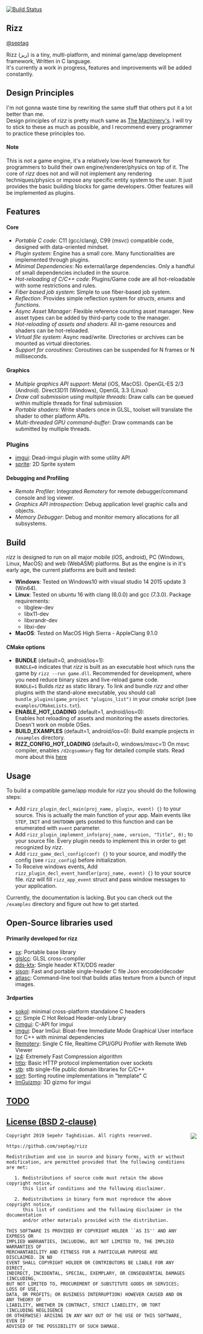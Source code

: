 [![Build Status](https://travis-ci.org/septag/rizz.svg?branch=master)](https://travis-ci.org/septag/rizz)

## Rizz
[@septag](https://twitter.com/septagh)  

Rizz (ریز) is a tiny, multi-platform, and minimal game/app development framework, Written in C language.  
It's currently a work in progress, features and improvements will be added constantly.

## Design Principles
I'm not gonna waste time by rewriting the same stuff that others put it a lot better than me.  
Design principles of _rizz_ is pretty much same as 
[The Machinery's](https://ourmachinery.com/files/guidebook.md.html#omg-design:designprinciples). 
I will try to stick to these as much as possible, and I recommend every programmer to practice these principles too.

#### Note
This is not a game engine, it's a relatively low-level framework for programmers to build their own engine/renderer/physics on top of it. The core of _rizz_ does not and will not implement any rendering techniques/physics or impose any specific entity system to the user. It just provides the basic building blocks for game developers. Other features will be implemented as plugins.
  
## Features
#### Core
- *Portable C code*: C11 (gcc/clang), C99 (msvc) compatible code, designed with data-oriented mindset. 
- *Plugin system*: Engine has a small core. Many functionalities are implemented through plugins.
- *Minimal Dependencies*: No external/large dependencies. Only a handful of small dependencies included in the source.
- *Hot-reloading of C/C++ code*: Plugins/Game code are all hot-reloadable with some restrictions and rules.
- *Fiber based job system*: Simple to use fiber-based job system.
- *Reflection*: Provides simple reflection system for _structs_, _enums_ and _functions_.
- *Async Asset Manager*: Flexible reference counting asset manager. New asset types can be added by third-party code to the manager.
- *Hot-reloading of assets and shaders*: All in-game resources and shaders can be hot-reloaded.
- *Virtual file system*: Async read/write. Directories or archives can be mounted as virtual directories.
- *Support for coroutines*: Coroutines can be suspended for N frames or N milliseconds.

#### Graphics
- *Multiple graphics API support*: Metal (iOS, MacOS). OpenGL-ES 2/3 (Android). Direct3D11 (Windows), OpenGL 3.3 (Linux)
- *Draw call submission using multiple threads*: Draw calls can be queued within multiple threads for final submission
- *Portable shaders*: Write shaders once in GLSL, toolset will translate the shader to other platform APIs.
- *Multi-threaded GPU command-buffer*: Draw commands can be submitted by multiple threads.

### Plugins
- [imgui](src/imgui): Dead-imgui plugin with some utility API
- [sprite](src/sprite): 2D Sprite system

#### Debugging and Profiling
- *Remote Profiler*: Integrated *Remotery* for remote debugger/command console and log viewer.
- *Graphics API introspection*: Debug application level graphic calls and objects.
- *Memory Debugger*: Debug and monitor memory allocations for all subsystems.

## Build
_rizz_ is designed to run on all major mobile (iOS, android), PC (Windows, Linux, MacOS) and web (WebASM) platforms. 
But as the engine is in it's early age, the current platforms are built and tested: 

- __Windows__: Tested on Windows10 with visual studio 14 2015 update 3 (Win64).  
- __Linux__: Tested on ubuntu 16 with clang (6.0.0) and gcc (7.3.0). Package requirements:  
  - libglew-dev
  - libx11-dev
  - libxrandr-dev
  - libxi-dev
- __MacOS__: Tested on MacOS High Sierra - AppleClang 9.1.0

#### CMake options
- **BUNDLE** (default=0, android/ios=1):  
  `BUNDLE=0` indicates that _rizz_ is built as an executable host which runs the game 
  by `rizz --run game.dll`. Recommended for development, where you need reduce binary sizes and live-reload game code.  
  `BUNDLE=1` Builds _rizz_ as static library. To link and bundle _rizz_ and other plugins with the 
  stand-alone executable, you should call `bundle_plugins(game_project "plugins_list")` in your _cmake_ script 
  (see `examples/CMakeLists.txt`).
- **ENABLE_HOT_LOADING** (default=1, android/ios=0):  
  Enables hot reloading of assets and monitoring the assets directories. Doesn't work on mobile OSes.
- **BUILD_EXAMPLES** (default=1, android/ios=0):
  Build example projects in `/examples` directory. 
- **RIZZ_CONFIG_HOT_LOADING** (default=0, windows/msvc=1)
  On msvc compiler, enables `/d2cgsummary` flag for detailed compile stats. Read more about this 
  [here](https://aras-p.info/blog/2017/10/23/Best-unknown-MSVC-flag-d2cgsummary/)

## Usage
To build a compatible game/app module for _rizz_ you should do the following steps:
- Add `rizz_plugin_decl_main(proj_name, plugin, event) {}` to your source. This is actually the main 
  function of your app. Main events like `STEP`, `INIT` and `SHUTDOWN` gets posted to this function and
  can be enumerated with `event` parameter.
- Add `rizz_plugin_implement_info(proj_name, version, "Title", 0);` to your source file. Every plugin
  needs to implement this in order to get recognized by _rizz_.
- Add `rizz_game_decl_config(conf) {}` to your source, and modify the config (see `rizz_config`) before
  initialization.
- To Receive windows events, Add `rizz_plugin_decl_event_handler(proj_name, event) {}` to your source file.
  _rizz_ will fill `rizz_app_event` struct and pass window messages to your application.

Currently, the documentation is lacking. But you can check out the `/examples` directory and figure out 
how to get started.

## Open-Source libraries used
#### Primarily developed for rizz
- [sx](https://github.com/septag/sx): Portable base library
- [glslcc](https://github.com/septag/glslcc): GLSL cross-compiler
- [dds-ktx](https://github.com/septag/dds-ktx): Single header KTX/DDS reader
- [sjson](https://github.com/septag/sjson): Fast and portable single-header C file Json encoder/decoder
- [atlasc](https://github.com/septag/atlasc): Command-line tool that builds atlas texture from a bunch of input images.

#### 3rdparties
- [sokol](https://github.com/floooh/sokol): minimal cross-platform standalone C headers
- [cr](https://github.com/fungos/cr): Simple C Hot Reload Header-only Library
- [cimgui](https://github.com/cimgui/cimgui): C-API for imgui
- [imgui](https://github.com/ocornut/imgui): Dear ImGui: Bloat-free Immediate Mode Graphical User interface for C++ with minimal dependencies
- [Remotery](https://github.com/Celtoys/Remotery): Single C file, Realtime CPU/GPU Profiler with Remote Web Viewer
- [lz4](https://github.com/lz4/lz4): Extremely Fast Compression algorithm
- [http](https://github.com/mattiasgustavsson/libs/blob/master/http.h): Basic HTTP protocol implementation over sockets
- [stb](https://github.com/nothings/stb): stb single-file public domain libraries for C/C++
- [sort](https://github.com/swenson/sort): Sorting routine implementations in "template" C
- [ImGuizmo](https://github.com/CedricGuillemet/ImGuizmo): 3D gizmo for imgui

[TODO](TODO.md)
----

[License (BSD 2-clause)](https://github.com/septag/rizz/blob/master/LICENSE)
--------------------------------------------------------------------------

<a href="http://opensource.org/licenses/BSD-2-Clause" target="_blank">
<img align="right" src="http://opensource.org/trademarks/opensource/OSI-Approved-License-100x137.png">
</a>

	Copyright 2019 Sepehr Taghdisian. All rights reserved.
	
	https://github.com/septag/rizz
	
	Redistribution and use in source and binary forms, with or without
	modification, are permitted provided that the following conditions are met:
	
	   1. Redistributions of source code must retain the above copyright notice,
	      this list of conditions and the following disclaimer.
	
	   2. Redistributions in binary form must reproduce the above copyright notice,
	      this list of conditions and the following disclaimer in the documentation
	      and/or other materials provided with the distribution.
	
	THIS SOFTWARE IS PROVIDED BY COPYRIGHT HOLDER ``AS IS'' AND ANY EXPRESS OR
	IMPLIED WARRANTIES, INCLUDING, BUT NOT LIMITED TO, THE IMPLIED WARRANTIES OF
	MERCHANTABILITY AND FITNESS FOR A PARTICULAR PURPOSE ARE DISCLAIMED. IN NO
	EVENT SHALL COPYRIGHT HOLDER OR CONTRIBUTORS BE LIABLE FOR ANY DIRECT,
	INDIRECT, INCIDENTAL, SPECIAL, EXEMPLARY, OR CONSEQUENTIAL DAMAGES (INCLUDING,
	BUT NOT LIMITED TO, PROCUREMENT OF SUBSTITUTE GOODS OR SERVICES; LOSS OF USE,
	DATA, OR PROFITS; OR BUSINESS INTERRUPTION) HOWEVER CAUSED AND ON ANY THEORY OF
	LIABILITY, WHETHER IN CONTRACT, STRICT LIABILITY, OR TORT (INCLUDING NEGLIGENCE
	OR OTHERWISE) ARISING IN ANY WAY OUT OF THE USE OF THIS SOFTWARE, EVEN IF
	ADVISED OF THE POSSIBILITY OF SUCH DAMAGE.
